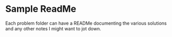 # Sample ReadMe

Each problem folder can have a READMe documenting the various solutions and any other notes I might want to jot down.
